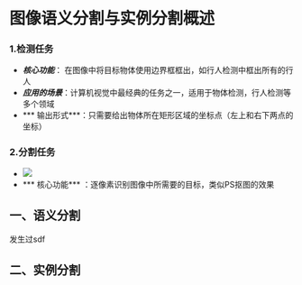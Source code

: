 # 图像语义分割与实例分割概述

### 1.检测任务

- ***核心功能***： 在图像中将目标物体使用边界框框出，如行人检测中框出所有的行人
- ***应用的场景***：计算机视觉中最经典的任务之一，适用于物体检测，行人检测等多个领域
- *** 输出形式***：只需要给出物体所在矩形区域的坐标点（左上和右下两点的坐标）

### 2.分割任务

- ![](F:\Zmk\DailyNotes\docs\.vuepress\public\img\image-20250820165030724.png)
- *** 核心功能*** ：逐像素识别图像中所需要的目标，类似PS抠图的效果



## 一、语义分割

发生过sdf 

## 二、实例分割





